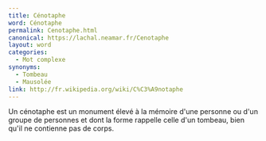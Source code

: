 ```yaml
---
title: Cénotaphe
word: Cénotaphe
permalink: Cenotaphe.html
canonical: https://lachal.neamar.fr/Cenotaphe
layout: word
categories:
  - Mot complexe
synonyms:
  - Tombeau
  - Mausolée
link: http://fr.wikipedia.org/wiki/C%C3%A9notaphe
---
```


Un cénotaphe est un monument élevé à la mémoire d'une personne ou d'un groupe de personnes et dont la forme rappelle celle d'un tombeau, bien qu'il ne contienne pas de corps.

